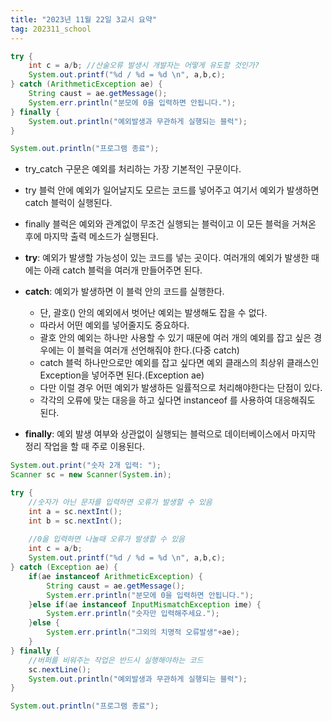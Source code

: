 ```yaml
---
title: "2023년 11월 22일 3교시 요약"
tag: 202311_school
---
```


```java
try {
    int c = a/b; //산술오류 발생시 개발자는 어떻게 유도할 것인가?
    System.out.printf("%d / %d = %d \n", a,b,c);
} catch (ArithmeticException ae) {
    String caust = ae.getMessage();	
    System.err.println("분모에 0을 입력하면 안됩니다.");
} finally {
    System.out.println("예외발생과 무관하게 실행되는 블럭");
}

System.out.println("프로그램 종료");
```

- try_catch 구문은 예외를 처리하는 가장 기본적인 구문이다.
- try 블럭 안에 예외가 일어날지도 모르는 코드를 넣어주고 여기서 예외가 발생하면 catch 블럭이 실행된다.
- finally 블럭은 예외와 관계없이 무조건 실행되는 블럭이고 이 모든 블럭을 거쳐온 후에 마지막 출력 메소드가 실행된다. 

- **try**: 예외가 발생할 가능성이 있는 코드를 넣는 곳이다. 여러개의 예외가 발생한 때에는 아래 catch 블럭을 여러개 만들어주면 된다.
- **catch**: 예외가 발생하면 이 블럭 안의 코드를 실행한다.
  - 단, 괄호() 안의 예외에서 벗어난 예외는 발생해도 잡을 수 없다. 
  - 따라서 어떤 예외를 넣어줄지도 중요하다. 
  - 괄호 안의 예외는 하나만 사용할 수 있기 때문에 여러 개의 예외를 잡고 싶은 경우에는 이 블럭을 여러개 선언해줘야 한다.(다중 catch)
  - catch 블럭 하나만으로만 예외를 잡고 싶다면 예외 클래스의 최상위 클래스인 Exception을 넣어주면 된다.(Exception ae)
  - 다만 이럴 경우 어떤 예외가 발생하든 일률적으로 처리해야한다는 단점이 있다.
  - 각각의 오류에 맞는 대응을 하고 싶다면 instanceof 를 사용하여 대응해줘도 된다.
- **finally**: 예외 발생 여부와 상관없이 실행되는 블럭으로 데이터베이스에서 마지막 정리 작업을 할 때 주로 이용된다.

```java
System.out.print("숫자 2개 입력: ");
Scanner sc = new Scanner(System.in);

try {
    //숫자가 아닌 문자를 입력하면 오류가 발생할 수 있음
    int a = sc.nextInt();
    int b = sc.nextInt();
    
    //0을 입력하면 나눌때 오류가 발생할 수 있음
    int c = a/b;
    System.out.printf("%d / %d = %d \n", a,b,c);
} catch (Exception ae) {
    if(ae instanceof ArithmeticException) {
        String caust = ae.getMessage();	
        System.err.println("분모에 0을 입력하면 안됩니다.");
    }else if(ae instanceof InputMismatchException ime) {
        System.err.println("숫자만 입력해주세요.");
    }else {
        System.err.println("그외의 치명적 오류발생"+ae);
    }
} finally {
    //버퍼를 비워주는 작업은 반드시 실행해야하는 코드
    sc.nextLine();
    System.out.println("예외발생과 무관하게 실행되는 블럭");
}

System.out.println("프로그램 종료");
```